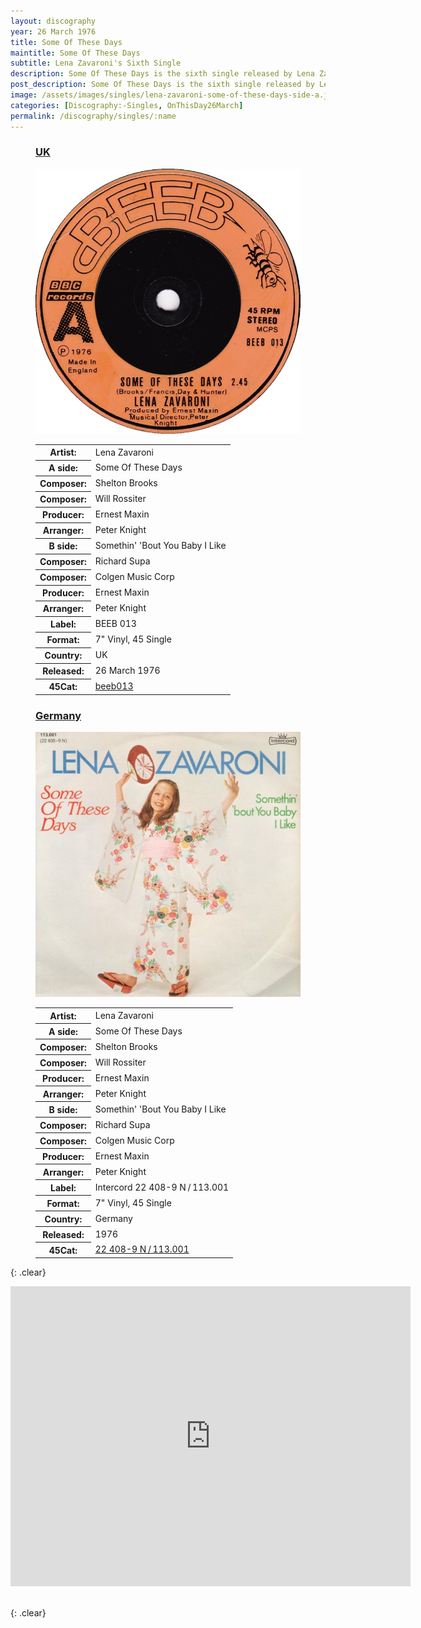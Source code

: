 ```yaml
---
layout: discography
year: 26 March 1976
title: Some Of These Days
maintitle: Some Of These Days
subtitle: Lena Zavaroni's Sixth Single
description: Some Of These Days is the sixth single released by Lena Zavaroni.
post_description: Some Of These Days is the sixth single released by Lena Zavaroni.
image: /assets/images/singles/lena-zavaroni-some-of-these-days-side-a.jpg
categories: [Discography:-Singles, OnThisDay26March]
permalink: /discography/singles/:name
---
```


<figure class="fig1">
<figcaption>
<h3 id="uk"><a href="#uk">UK</a></h3>
</figcaption>
<img src="/assets/images/singles/some-of-these-days/lena-zavaroni-some-of-these-days-uk.jpg" class="full-width" alt="UK A-Side Label for the Single Some Of These Days BEEB 013" />
<figcaption>
<table>
<tr><th>Artist:</th><td>Lena Zavaroni</td></tr>
<tr class="split"><th>A side:</th><td>Some Of These Days</td></tr>
<tr><th>Composer:</th><td>Shelton Brooks</td></tr>
<tr><th>Composer:</th><td>Will Rossiter</td></tr>
<tr><th>Producer:</th><td>Ernest Maxin</td></tr>
<tr><th>Arranger:</th><td>Peter Knight</td></tr>
<tr class="split"><th>B side:</th><td>Somethin' 'Bout You Baby I Like</td></tr>
<tr><th>Composer:</th><td>Richard Supa</td></tr>
<tr><th>Composer:</th><td>Colgen Music Corp</td></tr>
<tr><th>Producer:</th><td>Ernest Maxin</td></tr>
<tr><th>Arranger:</th><td>Peter Knight</td></tr>
<tr class="split"><th>Label:</th><td>BEEB 013</td></tr>
<tr><th>Format:</th><td>7" Vinyl, 45 Single</td></tr>
<tr><th>Country:</th><td>UK</td></tr>
<tr><th>Released:</th><td>26 March 1976</td></tr>
<tr class="split"><th>45Cat:</th><td><a class="external-link" href="http://www.45cat.com/record/beeb013">beeb013</a></td></tr>
</table>
</figcaption>
</figure>

<figure class="fig2">
<figcaption>
<h3 id="argentina"><a href="#argentina">Germany</a></h3>
</figcaption>
<img src="/assets/images/singles/some-of-these-days/lena-zavaroni-some-of-these-days-germany.jpg" class="full-width" alt="Germany A-Side Label for the Single Some Of These Days Intercord - 22 408-9 N / 113.001" />
<figcaption>
<table>
<tr><th>Artist:</th><td>Lena Zavaroni</td></tr>
<tr class="split"><th>A side:</th><td>Some Of These Days</td></tr>
<tr><th>Composer:</th><td>Shelton Brooks</td></tr>
<tr><th>Composer:</th><td>Will Rossiter</td></tr>
<tr><th>Producer:</th><td>Ernest Maxin</td></tr>
<tr><th>Arranger:</th><td>Peter Knight</td></tr>
<tr class="split"><th>B side:</th><td>Somethin' 'Bout You Baby I Like</td></tr>
<tr><th>Composer:</th><td>Richard Supa</td></tr>
<tr><th>Composer:</th><td>Colgen Music Corp</td></tr>
<tr><th>Producer:</th><td>Ernest Maxin</td></tr>
<tr><th>Arranger:</th><td>Peter Knight</td></tr>
<tr class="split"><th>Label:</th><td>Intercord 22 408-9 N / 113.001</td></tr>
<tr><th>Format:</th><td>7" Vinyl, 45 Single</td></tr>
<tr><th>Country:</th><td>Germany</td></tr>
<tr><th>Released:</th><td>1976</td></tr>
<tr class="split"><th>45Cat:</th><td><a class="external-link" href="http://www.45cat.com/record/113001de">22 408-9 N / 113.001</a></td></tr>
</table>
</figcaption>
</figure>

{: .clear}

<div class="responsive-video"><iframe width="640px" height="480px" src="https://www.youtube.com/embed/?playlist=fmpxFIlJjmE,3rd81OEHrkk" frameborder="0" allow="accelerometer; autoplay; clipboard-write; encrypted-media; gyroscope; picture-in-picture" allowfullscreen></iframe></div>

<br />{: .clear}

